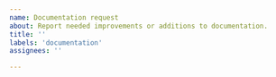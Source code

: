 ```yaml
---
name: Documentation request
about: Report needed improvements or additions to documentation.
title: ''
labels: 'documentation'
assignees: ''

---
```

